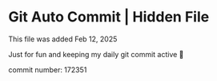 # Git Auto Commit | Hidden File

This file was added Feb 12, 2025

Just for fun and keeping my daily git commit active 🤪

commit number: 172351
